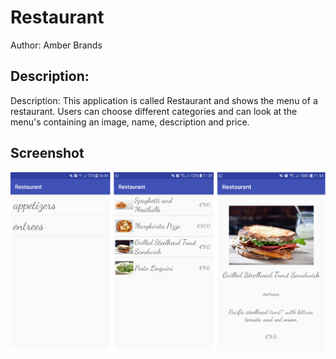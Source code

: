 # Restaurant
Author: Amber Brands

## Description:
Description: This application is called Restaurant and shows the menu of a restaurant. Users can choose different categories and can look at the menu's containing an image, name, description and price.

## Screenshot
![ScreenShot](https://github.com/ABra1993/Restaurant/blob/master/doc/screenshot.png)
